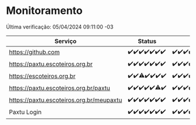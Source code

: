 # Monitoramento

Última verificação: 05/04/2024 09:11:00 -03

|Serviço|Status|Últimas 24h|
|---|---|---|
|https://github.com|<span title="2024-03-29: OK=24">✔️</span><span title="2024-03-30: OK=24">✔️</span><span title="2024-03-31: OK=24">✔️</span><span title="2024-04-01: OK=24">✔️</span><span title="2024-04-02: OK=24">✔️</span><span title="2024-04-03: OK=24">✔️</span><span title="2024-04-04: OK=12">✔️</span>|<span title="04/04/2024 09:11:00 -03 : 200">✔️</span><span title="04/04/2024 10:04:00 -03 : 200">✔️</span><span title="04/04/2024 11:07:00 -03 : 200">✔️</span><span title="04/04/2024 12:06:00 -03 : 200">✔️</span><span title="04/04/2024 13:07:00 -03 : 200">✔️</span><span title="04/04/2024 14:03:00 -03 : 200">✔️</span><span title="04/04/2024 15:08:00 -03 : 200">✔️</span><span title="04/04/2024 16:06:00 -03 : 200">✔️</span><span title="04/04/2024 17:06:00 -03 : 200">✔️</span><span title="04/04/2024 18:04:00 -03 : 200">✔️</span><span title="04/04/2024 19:04:00 -03 : 200">✔️</span><span title="04/04/2024 20:07:00 -03 : 200">✔️</span><span title="04/04/2024 21:30:00 -03 : 200">✔️</span><span title="04/04/2024 22:40:00 -03 : 200">✔️</span><span title="04/04/2024 23:14:00 -03 : 200">✔️</span><span title="05/04/2024 00:07:00 -03 : 200">✔️</span><span title="05/04/2024 01:08:00 -03 : 200">✔️</span><span title="05/04/2024 02:06:00 -03 : 200">✔️</span><span title="05/04/2024 03:08:00 -03 : 200">✔️</span><span title="05/04/2024 04:06:00 -03 : 200">✔️</span><span title="05/04/2024 05:08:00 -03 : 200">✔️</span><span title="05/04/2024 06:06:00 -03 : 200">✔️</span><span title="05/04/2024 07:07:00 -03 : 200">✔️</span><span title="05/04/2024 08:03:00 -03 : 200">✔️</span><span title="05/04/2024 09:11:00 -03 : 200">✔️</span>|
|https://paxtu.escoteiros.org.br|<span title="2024-03-29: OK=24">✔️</span><span title="2024-03-30: OK=24">✔️</span><span title="2024-03-31: OK=24">✔️</span><span title="2024-04-01: OK=24">✔️</span><span title="2024-04-02: OK=24">✔️</span><span title="2024-04-03: OK=24">✔️</span><span title="2024-04-04: OK=12">✔️</span>|<span title="04/04/2024 09:11:00 -03 : 200">✔️</span><span title="04/04/2024 10:04:00 -03 : 200">✔️</span><span title="04/04/2024 11:07:00 -03 : 200">✔️</span><span title="04/04/2024 12:06:00 -03 : 200">✔️</span><span title="04/04/2024 13:07:00 -03 : 200">✔️</span><span title="04/04/2024 14:03:00 -03 : 200">✔️</span><span title="04/04/2024 15:08:00 -03 : 200">✔️</span><span title="04/04/2024 16:06:00 -03 : 200">✔️</span><span title="04/04/2024 17:06:00 -03 : 200">✔️</span><span title="04/04/2024 18:04:00 -03 : 200">✔️</span><span title="04/04/2024 19:04:00 -03 : 200">✔️</span><span title="04/04/2024 20:07:00 -03 : 200">✔️</span><span title="04/04/2024 21:30:00 -03 : 200">✔️</span><span title="04/04/2024 22:40:00 -03 : 200">✔️</span><span title="04/04/2024 23:14:00 -03 : 200">✔️</span><span title="05/04/2024 00:07:00 -03 : 200">✔️</span><span title="05/04/2024 01:08:00 -03 : 200">✔️</span><span title="05/04/2024 02:06:00 -03 : 200">✔️</span><span title="05/04/2024 03:08:00 -03 : 200">✔️</span><span title="05/04/2024 04:06:00 -03 : 200">✔️</span><span title="05/04/2024 05:08:00 -03 : 200">✔️</span><span title="05/04/2024 06:06:00 -03 : 200">✔️</span><span title="05/04/2024 07:07:00 -03 : 200">✔️</span><span title="05/04/2024 08:03:00 -03 : 200">✔️</span><span title="05/04/2024 09:11:00 -03 : 0">❌</span>|
|https://escoteiros.org.br|<span title="2024-03-29: OK=24">✔️</span><span title="2024-03-30: OK=24">✔️</span><span title="2024-03-31: OK=23, Falhas=1">⚠️</span><span title="2024-04-01: OK=24">✔️</span><span title="2024-04-02: OK=24">✔️</span><span title="2024-04-03: OK=24">✔️</span><span title="2024-04-04: OK=12">✔️</span>|<span title="04/04/2024 09:11:00 -03 : 200">✔️</span><span title="04/04/2024 10:04:00 -03 : 200">✔️</span><span title="04/04/2024 11:07:00 -03 : 200">✔️</span><span title="04/04/2024 12:06:00 -03 : 200">✔️</span><span title="04/04/2024 13:07:00 -03 : 200">✔️</span><span title="04/04/2024 14:03:00 -03 : 200">✔️</span><span title="04/04/2024 15:08:00 -03 : 200">✔️</span><span title="04/04/2024 16:06:00 -03 : 200">✔️</span><span title="04/04/2024 17:06:00 -03 : 200">✔️</span><span title="04/04/2024 18:04:00 -03 : 200">✔️</span><span title="04/04/2024 19:04:00 -03 : 200">✔️</span><span title="04/04/2024 20:07:00 -03 : 200">✔️</span><span title="04/04/2024 21:30:00 -03 : 200">✔️</span><span title="04/04/2024 22:40:00 -03 : 200">✔️</span><span title="04/04/2024 23:14:00 -03 : 200">✔️</span><span title="05/04/2024 00:07:00 -03 : 200">✔️</span><span title="05/04/2024 01:08:00 -03 : 200">✔️</span><span title="05/04/2024 02:06:00 -03 : 200">✔️</span><span title="05/04/2024 03:08:00 -03 : 200">✔️</span><span title="05/04/2024 04:06:00 -03 : 200">✔️</span><span title="05/04/2024 05:08:00 -03 : 200">✔️</span><span title="05/04/2024 06:06:00 -03 : 200">✔️</span><span title="05/04/2024 07:07:00 -03 : 200">✔️</span><span title="05/04/2024 08:03:00 -03 : 200">✔️</span><span title="05/04/2024 09:11:00 -03 : 200">✔️</span>|
|https://paxtu.escoteiros.org.br/paxtu|<span title="2024-03-29: OK=24">✔️</span><span title="2024-03-30: OK=24">✔️</span><span title="2024-03-31: OK=24">✔️</span><span title="2024-04-01: OK=24">✔️</span><span title="2024-04-02: OK=24">✔️</span><span title="2024-04-03: OK=23, Falhas=1">⚠️</span><span title="2024-04-04: OK=12">✔️</span>|<span title="04/04/2024 09:11:00 -03 : 200">✔️</span><span title="04/04/2024 10:04:00 -03 : 200">✔️</span><span title="04/04/2024 11:08:00 -03 : 200">✔️</span><span title="04/04/2024 12:06:00 -03 : 200">✔️</span><span title="04/04/2024 13:07:00 -03 : 200">✔️</span><span title="04/04/2024 14:04:00 -03 : 200">✔️</span><span title="04/04/2024 15:08:00 -03 : 200">✔️</span><span title="04/04/2024 16:06:00 -03 : 200">✔️</span><span title="04/04/2024 17:06:00 -03 : 200">✔️</span><span title="04/04/2024 18:04:00 -03 : 200">✔️</span><span title="04/04/2024 19:04:00 -03 : 200">✔️</span><span title="04/04/2024 20:07:00 -03 : 200">✔️</span><span title="04/04/2024 21:30:00 -03 : 200">✔️</span><span title="04/04/2024 22:40:00 -03 : 200">✔️</span><span title="04/04/2024 23:14:00 -03 : 200">✔️</span><span title="05/04/2024 00:07:00 -03 : 200">✔️</span><span title="05/04/2024 01:08:00 -03 : 200">✔️</span><span title="05/04/2024 02:06:00 -03 : 200">✔️</span><span title="05/04/2024 03:08:00 -03 : 200">✔️</span><span title="05/04/2024 04:06:00 -03 : 200">✔️</span><span title="05/04/2024 05:08:00 -03 : 200">✔️</span><span title="05/04/2024 06:06:00 -03 : 200">✔️</span><span title="05/04/2024 07:07:00 -03 : 200">✔️</span><span title="05/04/2024 08:03:00 -03 : 200">✔️</span><span title="05/04/2024 09:11:00 -03 : 200">✔️</span>|
|https://paxtu.escoteiros.org.br/meupaxtu|<span title="2024-03-29: OK=24">✔️</span><span title="2024-03-30: OK=24">✔️</span><span title="2024-03-31: OK=24">✔️</span><span title="2024-04-01: OK=24">✔️</span><span title="2024-04-02: OK=24">✔️</span><span title="2024-04-03: OK=24">✔️</span><span title="2024-04-04: OK=12">✔️</span>|<span title="04/04/2024 09:11:00 -03 : 200">✔️</span><span title="04/04/2024 10:04:00 -03 : 200">✔️</span><span title="04/04/2024 11:08:00 -03 : 200">✔️</span><span title="04/04/2024 12:06:00 -03 : 200">✔️</span><span title="04/04/2024 13:07:00 -03 : 200">✔️</span><span title="04/04/2024 14:04:00 -03 : 200">✔️</span><span title="04/04/2024 15:08:00 -03 : 200">✔️</span><span title="04/04/2024 16:06:00 -03 : 200">✔️</span><span title="04/04/2024 17:06:00 -03 : 200">✔️</span><span title="04/04/2024 18:04:00 -03 : 200">✔️</span><span title="04/04/2024 19:04:00 -03 : 200">✔️</span><span title="04/04/2024 20:07:00 -03 : 200">✔️</span><span title="04/04/2024 21:30:00 -03 : 200">✔️</span><span title="04/04/2024 22:40:00 -03 : 200">✔️</span><span title="04/04/2024 23:14:00 -03 : 200">✔️</span><span title="05/04/2024 00:07:00 -03 : 200">✔️</span><span title="05/04/2024 01:08:00 -03 : 200">✔️</span><span title="05/04/2024 02:06:00 -03 : 200">✔️</span><span title="05/04/2024 03:08:00 -03 : 200">✔️</span><span title="05/04/2024 04:06:00 -03 : 200">✔️</span><span title="05/04/2024 05:08:00 -03 : 200">✔️</span><span title="05/04/2024 06:06:00 -03 : 200">✔️</span><span title="05/04/2024 07:07:00 -03 : 200">✔️</span><span title="05/04/2024 08:03:00 -03 : 200">✔️</span><span title="05/04/2024 09:11:00 -03 : 0">❌</span>|
|Paxtu Login|<span title="2024-03-29: OK=24">✔️</span><span title="2024-03-30: OK=24">✔️</span><span title="2024-03-31: OK=24">✔️</span><span title="2024-04-01: OK=24">✔️</span><span title="2024-04-02: OK=24">✔️</span><span title="2024-04-03: OK=24">✔️</span><span title="2024-04-04: OK=12">✔️</span>|<span title="04/04/2024 09:11:00 -03 : 200">✔️</span><span title="04/04/2024 10:04:00 -03 : 200">✔️</span><span title="04/04/2024 11:08:00 -03 : 200">✔️</span><span title="04/04/2024 12:06:00 -03 : 200">✔️</span><span title="04/04/2024 13:07:00 -03 : 200">✔️</span><span title="04/04/2024 14:04:00 -03 : 200">✔️</span><span title="04/04/2024 15:08:00 -03 : 200">✔️</span><span title="04/04/2024 16:06:00 -03 : 200">✔️</span><span title="04/04/2024 17:06:00 -03 : 200">✔️</span><span title="04/04/2024 18:04:00 -03 : 200">✔️</span><span title="04/04/2024 19:04:00 -03 : 200">✔️</span><span title="04/04/2024 20:07:00 -03 : 200">✔️</span><span title="04/04/2024 21:30:00 -03 : 200">✔️</span><span title="04/04/2024 22:40:00 -03 : 200">✔️</span><span title="04/04/2024 23:14:00 -03 : 200">✔️</span><span title="05/04/2024 00:07:00 -03 : 200">✔️</span><span title="05/04/2024 01:08:00 -03 : 200">✔️</span><span title="05/04/2024 02:06:00 -03 : 200">✔️</span><span title="05/04/2024 03:08:00 -03 : 200">✔️</span><span title="05/04/2024 04:06:00 -03 : 200">✔️</span><span title="05/04/2024 05:08:00 -03 : 200">✔️</span><span title="05/04/2024 06:06:00 -03 : 200">✔️</span><span title="05/04/2024 07:07:00 -03 : 200">✔️</span><span title="05/04/2024 08:03:00 -03 : 200">✔️</span><span title="05/04/2024 09:11:00 -03 : 200">✔️</span>|
